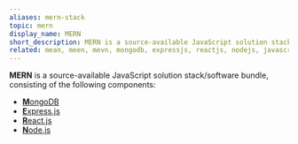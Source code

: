 ```yaml
---
aliases: mern-stack
topic: mern
display_name: MERN
short_description: MERN is a source-available JavaScript solution stack consisting of MongoDB, Express.js, React.js, Node.js.
related: mean, meen, mevn, mongodb, expressjs, reactjs, nodejs, javascript
---
```

**MERN** is a source-available JavaScript solution stack/software bundle, consisting of the following components:
* [**M**ongoDB](/topics/mongodb)
* [**E**xpress.js](/topics/expressjs)
* [**R**eact.js](/topics/reactjs)
* [**N**ode.js](/topics/nodejs)
